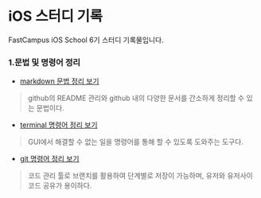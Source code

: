 # iOS 스터디 기록

FastCampus iOS School 6기 스터디 기록물입니다.


### 1.문법 및 명령어 정리
*  [markdown 문법 정리 보기](/Class/markdown_study.md "markdown 문법 정리")
  > github의 README 관리와 github 내의 다양한 문서를 간소하게 정리할 수 있는 문법이다.
 
*  [terminal 명령어 정리 보기](/Class/terminal_study.md "terminal 명령어 정리")
  > GUI에서 해결할 수 없는 일을 명령어를 통해 할 수 있도록 도와주는 도구다.

*  [git 명령어 정리 보기](/Class/git_study.md "git 명령어 정리")
  > 코드 관리 툴로 브랜치를 활용하여 단계별로 저장이 가능하며, 유저와 유저사이 코드 공유가 용이하다.